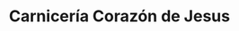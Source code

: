 ---
title: "Carnicería Corazón de Jesus"
url: /purral/carniceria-corazon-de-jesus/
shop: carnicero
---